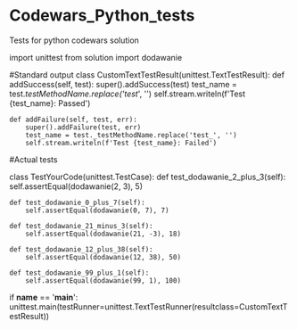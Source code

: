 # Codewars_Python_tests
<P1>Tests for python codewars solution

import unittest
from solution import dodawanie

#Standard output
class CustomTextTestResult(unittest.TextTestResult):
    def addSuccess(self, test):
        super().addSuccess(test)
        test_name = test._testMethodName.replace('test_', '')
        self.stream.writeln(f'Test {test_name}: Passed')

    def addFailure(self, test, err):
        super().addFailure(test, err)
        test_name = test._testMethodName.replace('test_', '')
        self.stream.writeln(f'Test {test_name}: Failed')

#Actual tests

class TestYourCode(unittest.TestCase):
    def test_dodawanie_2_plus_3(self):
        self.assertEqual(dodawanie(2, 3), 5)

    def test_dodawanie_0_plus_7(self):
        self.assertEqual(dodawanie(0, 7), 7)

    def test_dodawanie_21_minus_3(self):
        self.assertEqual(dodawanie(21, -3), 18)

    def test_dodawanie_12_plus_38(self):
        self.assertEqual(dodawanie(12, 38), 50)

    def test_dodawanie_99_plus_1(self):
        self.assertEqual(dodawanie(99, 1), 100)

if __name__ == '__main__':
    unittest.main(testRunner=unittest.TextTestRunner(resultclass=CustomTextTestResult))
